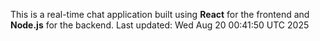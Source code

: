 This is a real-time chat application built using **React** for the frontend and **Node.js** for the backend.
Last updated: Wed Aug 20 00:41:50 UTC 2025

